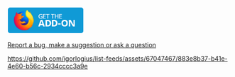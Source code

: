 [![](https://raw.githubusercontent.com/igorlogius/igorlogius/main/geFxAddon.png)](https://addons.mozilla.org/firefox/addon/list-feeds/)

[Report a bug, make a suggestion or ask a question](https://github.com/igorlogius/igorlogius/issues/new/choose)

https://github.com/igorlogius/list-feeds/assets/67047467/883e8b37-b41e-4e60-b56c-2934cccc3a9e
